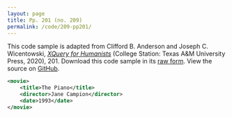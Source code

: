 ```yaml
---
layout: page
title: Pp. 201 (no. 209)
permalink: /code/209-pp201/
---
```


This code sample is adapted from Clifford B. Anderson and Joseph C. Wicentowski, 
[_XQuery for Humanists_](/) (College Station: Texas A&M University Press, 2020), 201. 
Download this code sample in its [raw form](/code/209-pp201/209-pp201.xml).
View the source on [GitHub](https://github.com/coding4humanists/xquery4humanists/blob/release/code/209-pp201/209-pp201.xml).

```xml
<movie>
    <title>The Piano</title>
    <director>Jane Campion</director>
    <date>1993</date>
</movie>
```  
